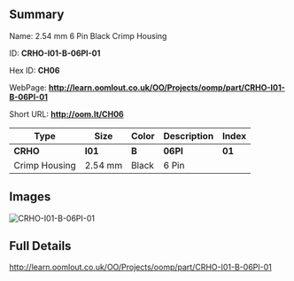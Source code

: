 

## Summary
 
Name: 2.54 mm 6 Pin Black Crimp Housing

ID: __CRHO-I01-B-06PI-01__

Hex ID: __CH06__

WebPage: __http://learn.oomlout.co.uk/OO/Projects/oomp/part/CRHO-I01-B-06PI-01__

Short URL: __http://oom.lt/CH06__


| Type   | Size   | Color   | Description   | Index   |    
| ----- | ------   | ------   | -----   | ----   |    
| __CRHO__   					| __I01__   					| __B__    						| __06PI__    					| __01__ |    
| Crimp Housing		| 2.54 mm	| Black		| 6 Pin	| 	|

## Images
![CRHO-I01-B-06PI-01](http://oomlout.com/oomp-gen/parts/CRHO-I01-B-06PI-01/CRHO-I01-B-06PI-01_420.jpg)

## Full Details

 http://learn.oomlout.co.uk/OO/Projects/oomp/part/CRHO-I01-B-06PI-01

